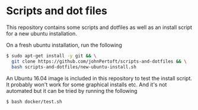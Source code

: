 # Scripts and dot files
This repository contains some scripts and dotfiles as well as an 
install script for a new ubuntu installation.

On a fresh ubuntu installation, run the following
```bash
$ sudo apt-get install -y git && \
  git clone https://github.com/johnPertoft/scripts-and-dotfiles && \
  bash scripts-and-dotfiles/new-ubuntu-install.sh
```

An Ubuntu 16.04 image is included in this repository to test the install script. 
It probably won't work for some graphical installs etc. And it's not automated but 
it can be tried by running the following
```bash
$ bash docker/test.sh
```
